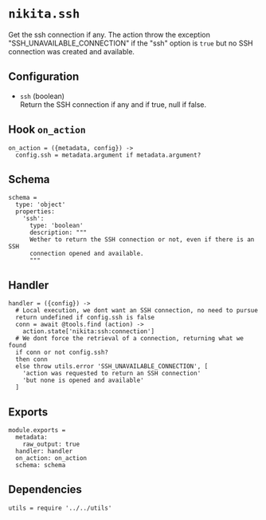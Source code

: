 
# `nikita.ssh`

Get the ssh connection if any. The action throw the exception
"SSH_UNAVAILABLE_CONNECTION" if the "ssh" option is `true` but no SSH connection
was created and available.

## Configuration

* `ssh` (boolean)   
  Return the SSH connection if any and if true, null if false.

## Hook `on_action`

    on_action = ({metadata, config}) ->
      config.ssh = metadata.argument if metadata.argument?
      
## Schema

    schema =
      type: 'object'
      properties:
        'ssh':
          type: 'boolean'
          description: """
          Wether to return the SSH connection or not, even if there is an SSH
          connection opened and available.
          """

## Handler

    handler = ({config}) ->
      # Local execution, we dont want an SSH connection, no need to pursue
      return undefined if config.ssh is false
      conn = await @tools.find (action) ->
        action.state['nikita:ssh:connection']
      # We dont force the retrieval of a connection, returning what we found
      if conn or not config.ssh?
      then conn
      else throw utils.error 'SSH_UNAVAILABLE_CONNECTION', [
        'action was requested to return an SSH connection'
        'but none is opened and available'
      ]

## Exports

    module.exports =
      metadata:
        raw_output: true
      handler: handler
      on_action: on_action
      schema: schema

## Dependencies

    utils = require '../../utils'
